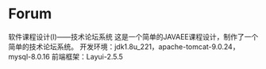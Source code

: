 # Forum
软件课程设计(I)——技术论坛系统
这是一个简单的JAVAEE课程设计，制作了一个简单的技术论坛系统。
开发环境：jdk1.8u_221，apache-tomcat-9.0.24，mysql-8.0.16
前端框架：Layui-2.5.5
